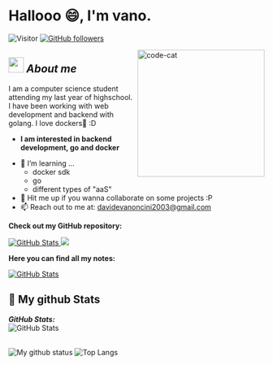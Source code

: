 # Hallooo 😄, I'm vano. 
![Visitor](https://visitor-badge.laobi.icu/badge?page_id=Vano2903.repoName)
[![GitHub followers](https://img.shields.io/github/followers/Vano2903.svg?style=social&label=Follow)](https://github.com/Vano2903?tab=followers)<br/>

<img align="right" alt="code-cat" src="https://c.tenor.com/Dq8nm__4of0AAAAC/gimme-code-gimme.gif" height="250px">

## <img src="https://c.tenor.com/5ry-200hErMAAAAS/hacker-hacker-man.gif" height="30px">&nbsp;***About me***

I am a computer science student attending my last year of highschool. I have been working with web development and backend with golang. I love dockers🐳 :D

* **I am interested in backend development, go and docker**
- 🎒 I’m learning ...
  - docker sdk
  - go
  - different types of "aaS"
- 👯 Hit me up if you wanna collaborate on some projects :P
- 📫 Reach out to me at: <a href="davidevanoncini2003@gmail.com">davidevanoncini2003@gmail.com</a>

__Check out my GitHub repository:__

<div>
  <p>
    <a href="https://github.com/Vano2903/ipaas.git">
      <img src="https://github-readme-stats.vercel.app/api/pin/?username=Vano2903&repo=ipaas" alt="GitHub Stats" />
    </a>
    <a href="https://github.com/Vano2903/peggle-data-collector.git">
      <img src="https://github-readme-stats.vercel.app/api/pin/?username=Vano2903&repo=peggle-data-collector" lt="GitHub Stats" />
    </a>
  </p>
</div>

__Here you can find all my notes:__ 

<div>
  <p>
    <a href="https://github.com/Vano2903/notebook.git">
      <img src="https://github-readme-stats.vercel.app/api/pin/?username=Vano2903&repo=notebook" alt="GitHub Stats" />
    </a>
  </p>
</div>

<h2>👀 My github Stats</h2>

<div>
  <p>
  <b><em>GitHub Stats:</em></b> <br/>
    <img src="https://github-readme-streak-stats.herokuapp.com/?user=Vano2903" alt="GitHub Stats" /> <br/><br/>
  
</div>

![My github status](https://github-readme-stats.vercel.app/api?username=Vano2903&show_icons=true&include_all_commits=true)
![Top Langs](https://github-readme-stats.vercel.app/api/top-langs/?username=Vano2903&layout=compact)
